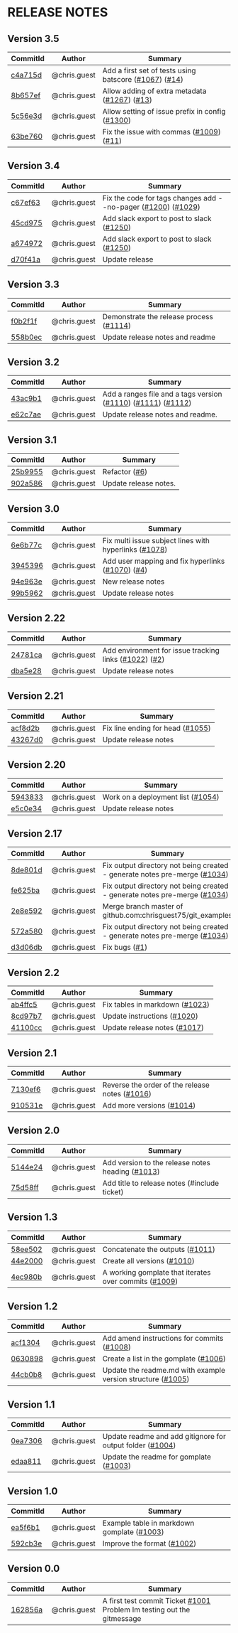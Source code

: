 # RELEASE NOTES
## Version 3.5
| CommitId      | Author        | Summary       |
| ------------- | ------------- | ------------- |
|[c4a715d](https://github.com/chrisguest75/turn/commit/c4a715d)|@chris.guest|Add a first set of tests using batscore ([#1067](https://github.com/chrisguest75/turn/issues/1067)) ([#14](https://github.com/chrisguest75/turn/issues/14))|
|[8b657ef](https://github.com/chrisguest75/turn/commit/8b657ef)|@chris.guest|Allow adding of extra metadata ([#1267](https://github.com/chrisguest75/turn/issues/1267)) ([#13](https://github.com/chrisguest75/turn/issues/13))|
|[5c56e3d](https://github.com/chrisguest75/turn/commit/5c56e3d)|@chris.guest|Allow setting of issue prefix in config ([#1300](https://github.com/chrisguest75/turn/issues/1300))|
|[63be760](https://github.com/chrisguest75/turn/commit/63be760)|@chris.guest|Fix the issue with commas ([#1009](https://github.com/chrisguest75/turn/issues/1009)) ([#11](https://github.com/chrisguest75/turn/issues/11))|
## Version 3.4
| CommitId      | Author        | Summary       |
| ------------- | ------------- | ------------- |
|[c67ef63](https://github.com/chrisguest75/turn/commit/c67ef63)|@chris.guest|Fix the code for tags changes  add --no-pager ([#1200](https://github.com/chrisguest75/turn/issues/1200)) ([#1029](https://github.com/chrisguest75/turn/issues/1029))|
|[45cd975](https://github.com/chrisguest75/turn/commit/45cd975)|@chris.guest|Add slack export to post to slack ([#1250](https://github.com/chrisguest75/turn/issues/1250))|
|[a674972](https://github.com/chrisguest75/turn/commit/a674972)|@chris.guest|Add slack export to post to slack ([#1250](https://github.com/chrisguest75/turn/issues/1250))|
|[d70f41a](https://github.com/chrisguest75/turn/commit/d70f41a)|@chris.guest|Update release|
## Version 3.3
| CommitId      | Author        | Summary       |
| ------------- | ------------- | ------------- |
|[f0b2f1f](https://github.com/chrisguest75/turn/commit/f0b2f1f)|@chris.guest|Demonstrate the release process ([#1114](https://github.com/chrisguest75/turn/issues/1114))|
|[558b0ec](https://github.com/chrisguest75/turn/commit/558b0ec)|@chris.guest|Update release notes and readme|
## Version 3.2
| CommitId      | Author        | Summary       |
| ------------- | ------------- | ------------- |
|[43ac9b1](https://github.com/chrisguest75/turn/commit/43ac9b1)|@chris.guest|Add a ranges file and a tags version ([#1110](https://github.com/chrisguest75/turn/issues/1110)) ([#1111](https://github.com/chrisguest75/turn/issues/1111)) ([#1112](https://github.com/chrisguest75/turn/issues/1112))|
|[e62c7ae](https://github.com/chrisguest75/turn/commit/e62c7ae)|@chris.guest|Update release notes and readme.|
## Version 3.1
| CommitId      | Author        | Summary       |
| ------------- | ------------- | ------------- |
|[25b9955](https://github.com/chrisguest75/turn/commit/25b9955)|@chris.guest|Refactor ([#6](https://github.com/chrisguest75/turn/issues/6))|
|[902a586](https://github.com/chrisguest75/turn/commit/902a586)|@chris.guest|Update release notes.|
## Version 3.0
| CommitId      | Author        | Summary       |
| ------------- | ------------- | ------------- |
|[6e6b77c](https://github.com/chrisguest75/turn/commit/6e6b77c)|@chris.guest|Fix multi issue subject lines with hyperlinks ([#1078](https://github.com/chrisguest75/turn/issues/1078))|
|[3945396](https://github.com/chrisguest75/turn/commit/3945396)|@chris.guest|Add user mapping and fix hyperlinks ([#1070](https://github.com/chrisguest75/turn/issues/1070)) ([#4](https://github.com/chrisguest75/turn/issues/4))|
|[94e963e](https://github.com/chrisguest75/turn/commit/94e963e)|@chris.guest|New release notes|
|[99b5962](https://github.com/chrisguest75/turn/commit/99b5962)|@chris.guest|Update release notes|
## Version 2.22
| CommitId      | Author        | Summary       |
| ------------- | ------------- | ------------- |
|[24781ca](https://github.com/chrisguest75/turn/commit/24781ca)|@chris.guest|Add environment for issue tracking links  ([#1022](https://github.com/chrisguest75/turn/issues/1022)) ([#2](https://github.com/chrisguest75/turn/issues/2))|
|[dba5e28](https://github.com/chrisguest75/turn/commit/dba5e28)|@chris.guest|Update release notes|
## Version 2.21
| CommitId      | Author        | Summary       |
| ------------- | ------------- | ------------- |
|[acf8d2b](https://github.com/chrisguest75/turn/commit/acf8d2b)|@chris.guest|Fix line ending for head ([#1055](https://github.com/chrisguest75/turn/issues/1055))|
|[43267d0](https://github.com/chrisguest75/turn/commit/43267d0)|@chris.guest|Update release notes|
## Version 2.20
| CommitId      | Author        | Summary       |
| ------------- | ------------- | ------------- |
|[5943833](https://github.com/chrisguest75/turn/commit/5943833)|@chris.guest|Work on a deployment list ([#1054](https://github.com/chrisguest75/turn/issues/1054))|
|[e5c0e34](https://github.com/chrisguest75/turn/commit/e5c0e34)|@chris.guest|Update release notes|
## Version 2.17
| CommitId      | Author        | Summary       |
| ------------- | ------------- | ------------- |
|[8de801d](https://github.com/chrisguest75/turn/commit/8de801d)|@chris.guest|Fix output directory not being created - generate notes pre-merge ([#1034](https://github.com/chrisguest75/turn/issues/1034))|
|[fe625ba](https://github.com/chrisguest75/turn/commit/fe625ba)|@chris.guest|Fix output directory not being created - generate notes pre-merge ([#1034](https://github.com/chrisguest75/turn/issues/1034))|
|[2e8e592](https://github.com/chrisguest75/turn/commit/2e8e592)|@chris.guest|Merge branch master of github.com:chrisguest75/git_examples|
|[572a580](https://github.com/chrisguest75/turn/commit/572a580)|@chris.guest|Fix output directory not being created - generate notes pre-merge ([#1034](https://github.com/chrisguest75/turn/issues/1034))|
|[d3d06db](https://github.com/chrisguest75/turn/commit/d3d06db)|@chris.guest|Fix bugs ([#1](https://github.com/chrisguest75/turn/issues/1))|
## Version 2.2
| CommitId      | Author        | Summary       |
| ------------- | ------------- | ------------- |
|[ab4ffc5](https://github.com/chrisguest75/turn/commit/ab4ffc5)|@chris.guest|Fix tables in markdown ([#1023](https://github.com/chrisguest75/turn/issues/1023))|
|[8cd97b7](https://github.com/chrisguest75/turn/commit/8cd97b7)|@chris.guest|Update instructions ([#1020](https://github.com/chrisguest75/turn/issues/1020))|
|[41100cc](https://github.com/chrisguest75/turn/commit/41100cc)|@chris.guest|Update release notes ([#1017](https://github.com/chrisguest75/turn/issues/1017))|
## Version 2.1
| CommitId      | Author        | Summary       |
| ------------- | ------------- | ------------- |
|[7130ef6](https://github.com/chrisguest75/turn/commit/7130ef6)|@chris.guest|Reverse the order of the release notes ([#1016](https://github.com/chrisguest75/turn/issues/1016))|
|[910531e](https://github.com/chrisguest75/turn/commit/910531e)|@chris.guest|Add more versions  ([#1014](https://github.com/chrisguest75/turn/issues/1014))|
## Version 2.0
| CommitId      | Author        | Summary       |
| ------------- | ------------- | ------------- |
|[5144e24](https://github.com/chrisguest75/turn/commit/5144e24)|@chris.guest|Add version to the release notes heading ([#1013](https://github.com/chrisguest75/turn/issues/1013))|
|[75d58ff](https://github.com/chrisguest75/turn/commit/75d58ff)|@chris.guest|Add title to release notes (#include ticket)|
## Version 1.3
| CommitId      | Author        | Summary       |
| ------------- | ------------- | ------------- |
|[58ee502](https://github.com/chrisguest75/turn/commit/58ee502)|@chris.guest|Concatenate the outputs ([#1011](https://github.com/chrisguest75/turn/issues/1011))|
|[44e2000](https://github.com/chrisguest75/turn/commit/44e2000)|@chris.guest|Create all versions ([#1010](https://github.com/chrisguest75/turn/issues/1010))|
|[4ec980b](https://github.com/chrisguest75/turn/commit/4ec980b)|@chris.guest|A working gomplate that iterates over commits ([#1009](https://github.com/chrisguest75/turn/issues/1009))|
## Version 1.2
| CommitId      | Author        | Summary       |
| ------------- | ------------- | ------------- |
|[acf1304](https://github.com/chrisguest75/turn/commit/acf1304)|@chris.guest|Add amend instructions for commits ([#1008](https://github.com/chrisguest75/turn/issues/1008))|
|[0630898](https://github.com/chrisguest75/turn/commit/0630898)|@chris.guest|Create a list in the gomplate ([#1006](https://github.com/chrisguest75/turn/issues/1006))|
|[44cb0b8](https://github.com/chrisguest75/turn/commit/44cb0b8)|@chris.guest|Update the readme.md with example version structure ([#1005](https://github.com/chrisguest75/turn/issues/1005))|
## Version 1.1
| CommitId      | Author        | Summary       |
| ------------- | ------------- | ------------- |
|[0ea7306](https://github.com/chrisguest75/turn/commit/0ea7306)|@chris.guest|Update readme and add gitignore for output folder ([#1004](https://github.com/chrisguest75/turn/issues/1004))|
|[edaa811](https://github.com/chrisguest75/turn/commit/edaa811)|@chris.guest|Update the readme for gomplate ([#1003](https://github.com/chrisguest75/turn/issues/1003))|
## Version 1.0
| CommitId      | Author        | Summary       |
| ------------- | ------------- | ------------- |
|[ea5f6b1](https://github.com/chrisguest75/turn/commit/ea5f6b1)|@chris.guest|Example table in markdown gomplate ([#1003](https://github.com/chrisguest75/turn/issues/1003))|
|[592cb3e](https://github.com/chrisguest75/turn/commit/592cb3e)|@chris.guest|Improve the format ([#1002](https://github.com/chrisguest75/turn/issues/1002))|
## Version 0.0
| CommitId      | Author        | Summary       |
| ------------- | ------------- | ------------- |
|[162856a](https://github.com/chrisguest75/turn/commit/162856a)|@chris.guest|A first test commit Ticket [#1001](https://github.com/chrisguest75/turn/issues/1001) Problem Im testing out the gitmessage|
